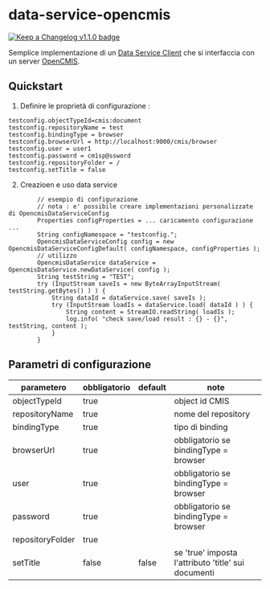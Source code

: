 # data-service-opencmis

[![Keep a Changelog v1.1.0 badge](https://img.shields.io/badge/changelog-Keep%20a%20Changelog%20v1.1.0-%23E05735)](CHANGELOG.md)

Semplice implementazione di un 
[Data Service Client](https://github.com/fugerit-org/fj-service-helper-bom/tree/main/data-service-base)
che si interfaccia con un server 
[OpenCMIS](https://chemistry.apache.org/java/developing/dev-server.html).

## Quickstart

1. Definire le proprietà di configurazione : 

```
testconfig.objectTypeId=cmis:document
testconfig.repositoryName = test
testconfig.bindingType = browser
testconfig.browserUrl = http://localhost:9000/cmis/browser
testconfig.user = user1
testconfig.password = cm1sp@ssword
testconfig.repositoryFolder = /
testconfig.setTitle = false
```

2. Creazioen e uso data service

```
        // esempio di configurazione 
        // nota : e' possibile creare implementazioni personalizzate di OpencmisDataServiceConfig
        Properties configProperties = ... caricamento configurazione ...
        String configNamespace = "testconfig.";
        OpencmisDataServiceConfig config = new OpencmisDataServiceConfigDefault( configNamespace, configProperties );
        // utilizzo
        OpencmisDataService dataService = OpencmisDataService.newDataService( config );
        String testString = "TEST";
        try (InputStream saveIs = new ByteArrayInputStream( testString.getBytes() ) ) {
            String dataId = dataService.save( saveIs );
            try (InputStream loadIs = dataService.load( dataId ) ) {
                String content = StreamIO.readString( loadIs );
                log.info( "check save/load result : {} - {}", testString, content );
            }
        }
```

## Parametri di configurazione

| parametero       | obbligatorio | default | note                                                |
|------------------|--------------|---------|-----------------------------------------------------|
| objectTypeId     | true         |         | object id CMIS                                      |
| repositoryName   | true         |         | nome del repository                                 |
| bindingType      | true         |         | tipo di binding                                     |
| browserUrl       | true         |         | obbligatorio se bindingType = browser               |
| user             | true         |         | obbligatorio se bindingType = browser               |
| password         | true         |         | obbligatorio se bindingType = browser               |
| repositoryFolder | true         |         |                                                     |
| setTitle         | false        | false   | se 'true' imposta l'attributo 'title' sui documenti |



